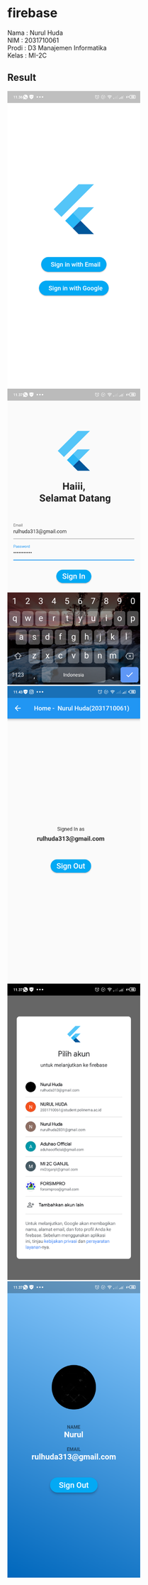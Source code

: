 # firebase

Nama : Nurul Huda <br>
NIM : 2031710061 <br>
Prodi : D3 Manajemen Informatika <br>
Kelas : MI-2C <br>

## Result

<span>
    <img src="assets/1.png" width="300">
</span>
<span>
    <img src="assets/2.png" width="300">
</span>
<span>
    <img src="assets/3.png" width="300">
</span>
<span>
    <img src="assets/4.png" width="300">
</span>
<span>
    <img src="assets/5.png" width="300">
</span>
